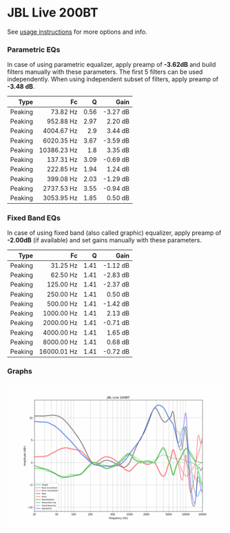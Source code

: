 # JBL Live 200BT
See [usage instructions](https://github.com/jaakkopasanen/AutoEq#usage) for more options and info.

### Parametric EQs
In case of using parametric equalizer, apply preamp of **-3.62dB** and build filters manually
with these parameters. The first 5 filters can be used independently.
When using independent subset of filters, apply preamp of **-3.48 dB**.

| Type    | Fc          |    Q | Gain     |
|--------:|------------:|-----:|---------:|
| Peaking | 73.82 Hz    | 0.56 | -3.27 dB |
| Peaking | 952.88 Hz   | 2.97 | 2.20 dB  |
| Peaking | 4004.67 Hz  | 2.9  | 3.44 dB  |
| Peaking | 6020.35 Hz  | 3.67 | -3.59 dB |
| Peaking | 10386.23 Hz | 1.8  | 3.35 dB  |
| Peaking | 137.31 Hz   | 3.09 | -0.69 dB |
| Peaking | 222.85 Hz   | 1.94 | 1.24 dB  |
| Peaking | 399.08 Hz   | 2.03 | -1.29 dB |
| Peaking | 2737.53 Hz  | 3.55 | -0.94 dB |
| Peaking | 3053.95 Hz  | 1.85 | 0.50 dB  |

### Fixed Band EQs
In case of using fixed band (also called graphic) equalizer, apply preamp of **-2.00dB**
(if available) and set gains manually with these parameters.

| Type    | Fc          |    Q | Gain     |
|--------:|------------:|-----:|---------:|
| Peaking | 31.25 Hz    | 1.41 | -1.12 dB |
| Peaking | 62.50 Hz    | 1.41 | -2.83 dB |
| Peaking | 125.00 Hz   | 1.41 | -2.37 dB |
| Peaking | 250.00 Hz   | 1.41 | 0.50 dB  |
| Peaking | 500.00 Hz   | 1.41 | -1.42 dB |
| Peaking | 1000.00 Hz  | 1.41 | 2.13 dB  |
| Peaking | 2000.00 Hz  | 1.41 | -0.71 dB |
| Peaking | 4000.00 Hz  | 1.41 | 1.65 dB  |
| Peaking | 8000.00 Hz  | 1.41 | 0.68 dB  |
| Peaking | 16000.01 Hz | 1.41 | -0.72 dB |

### Graphs
![](./JBL%20Live%20200BT.png)